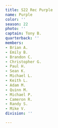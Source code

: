 ```yaml
---
title: S22 Rec Purple
name: Purple
color: ''
season: 22
photo: ''
captain: Tony B.
quarterback: ''
members:
- Brian A.
- Emily B.
- Brandon C.
- Christopher G.
- Paul H.
- Sean K.
- Michael L.
- Keith L.
- Adam M.
- Quinn M.
- Michael P.
- Cameron R.
- Randy S.
- Mike V.
division: ''

---
```

